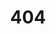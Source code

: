 ---
title: '404'
template: splash
editUrl: false
hero:
  title: '404'
  tagline: This page could not be found.
---